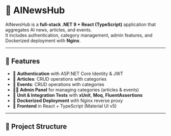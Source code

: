 # 📰 AINewsHub

AINewsHub is a **full-stack .NET 9 + React (TypeScript)** application that aggregates AI news, articles, and events.  
It includes authentication, category management, admin features, and Dockerized deployment with **Nginx**.

---

## 🚀 Features
- 🔐 **Authentication** with ASP.NET Core Identity & JWT
- 📝 **Articles**: CRUD operations with categories
- 📅 **Events**: CRUD operations with categories
- 🧑‍💻 **Admin Panel** for managing categories (articles & events)
- 🧪 **Unit & Integration Tests** with **xUnit**, **Moq**, **FluentAssertions**
- 🐳 **Dockerized Deployment** with Nginx reverse proxy
- 🎨 **Frontend** in React + TypeScript (Material UI v5)

---

## 📂 Project Structure

